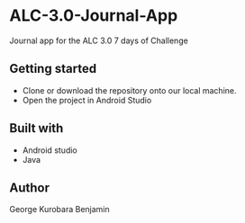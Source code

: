 # ALC-3.0-Journal-App
Journal app for the ALC 3.0 7 days of Challenge

## Getting started
- Clone or download the repository onto our local machine.
- Open the project in Android Studio

## Built with
- Android studio
- Java

## Author
George Kurobara Benjamin
